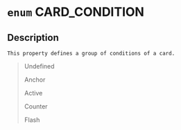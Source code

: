 # `enum` CARD_CONDITION

## Description
```
This property defines a group of conditions of a card.
```

> Undefined
> 
> Anchor
>
> Active
>
> Counter
>
> Flash

